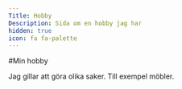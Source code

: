 ```yaml
---
Title: Hobby
Description: Sida om en hobby jag har
hidden: true
icon: fa fa-palette
---
```


#Min hobby

Jag gillar att göra olika saker. Till exempel möbler.
